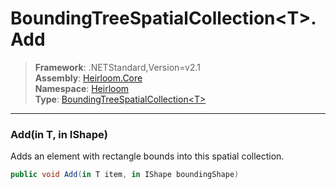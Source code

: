 # BoundingTreeSpatialCollection\<T>.Add

> **Framework**: .NETStandard,Version=v2.1  
> **Assembly**: [Heirloom.Core][0]  
> **Namespace**: [Heirloom][0]  
> **Type**: [BoundingTreeSpatialCollection\<T>][1]  

--------------------------------------------------------------------------------

### Add(in T, in IShape)

Adds an element with rectangle bounds into this spatial collection.

```cs
public void Add(in T item, in IShape boundingShape)
```

[0]: ../Heirloom.Core.md
[1]: Heirloom.BoundingTreeSpatialCollection[T].md
